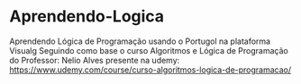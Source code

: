 # Aprendendo-Logica
Aprendendo Lógica de Programação usando o Portugol na plataforma Visualg Seguindo como base o curso Algoritmos e Lógica de Programação do Professor: Nelio Alves presente na udemy: https://www.udemy.com/course/curso-algoritmos-logica-de-programacao/

